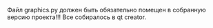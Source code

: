 Файл graphics.py должен быть обязательно помещен в собранную версию проекта!!! Все собиралось в qt creator.
